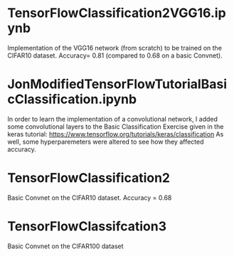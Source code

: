 # TensorFlowClassification2VGG16.ipynb
Implementation of the VGG16 network (from scratch) to be trained on the CIFAR10 dataset. Accuracy= 0.81 (compared to 0.68 on a basic Convnet).

# JonModifiedTensorFlowTutorialBasicClassification.ipynb
In order to learn the implementation of a convolutional network, I added some convolutional layers
to the Basic Classification Exercise given in the keras tutorial: https://www.tensorflow.org/tutorials/keras/classification
As well, some hyperparemeters were altered to see how they affected accuracy.

# TensorFlowClassification2
Basic Convnet on the CIFAR10 dataset. Accuracy = 0.68

# TensorFlowClassifcation3
Basic Convnet on the CIFAR100 dataset
